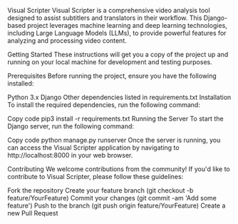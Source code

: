 Visual Scripter
Visual Scripter is a comprehensive video analysis tool designed to assist subtitlers and translators in their workflow. This Django-based project leverages machine learning and deep learning technologies, including Large Language Models (LLMs), to provide powerful features for analyzing and processing video content.

Getting Started
These instructions will get you a copy of the project up and running on your local machine for development and testing purposes.

Prerequisites
Before running the project, ensure you have the following installed:

Python 3.x
Django
Other dependencies listed in requirements.txt
Installation
To install the required dependencies, run the following command:

Copy code
pip3 install -r requirements.txt
Running the Server
To start the Django server, run the following command:

Copy code
python manage.py runserver
Once the server is running, you can access the Visual Scripter application by navigating to http://localhost:8000 in your web browser.

Contributing
We welcome contributions from the community! If you'd like to contribute to Visual Scripter, please follow these guidelines:

Fork the repository
Create your feature branch (git checkout -b feature/YourFeature)
Commit your changes (git commit -am 'Add some feature')
Push to the branch (git push origin feature/YourFeature)
Create a new Pull Request
